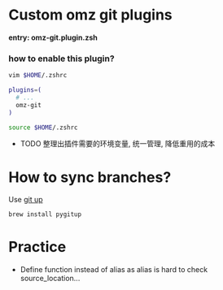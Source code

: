 # Custom omz git plugins

**entry: omz-git.plugin.zsh**

### how to enable this plugin?

```zsh
vim $HOME/.zshrc

plugins=(
  # ...
  omz-git
)

source $HOME/.zshrc
```

+ TODO 整理出插件需要的环境变量, 统一管理, 降低重用的成本

# How to sync branches?

Use [git up](https://pypi.org/project/git-up/)

```bash
brew install pygitup
```

# Practice

+ Define function instead of alias as alias is hard to check source_location...
